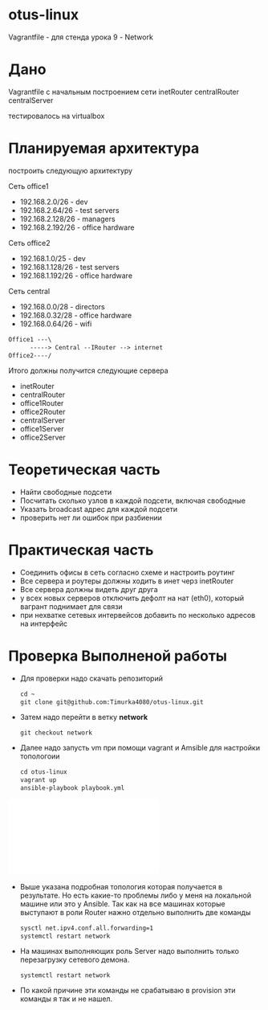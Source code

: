 # otus-linux
Vagrantfile - для стенда урока 9 - Network

# Дано
Vagrantfile с начальным  построением сети
inetRouter
centralRouter
centralServer

тестировалось на virtualbox

# Планируемая архитектура
построить следующую архитектуру

Сеть office1
- 192.168.2.0/26      - dev
- 192.168.2.64/26    - test servers
- 192.168.2.128/26  - managers
- 192.168.2.192/26  - office hardware

Сеть office2
- 192.168.1.0/25      - dev
- 192.168.1.128/26  - test servers
- 192.168.1.192/26  - office hardware


Сеть central
- 192.168.0.0/28    - directors
- 192.168.0.32/28  - office hardware
- 192.168.0.64/26  - wifi

```
Office1 ---\
      -----> Central --IRouter --> internet
Office2----/
```
Итого должны получится следующие сервера
- inetRouter
- centralRouter
- office1Router
- office2Router
- centralServer
- office1Server
- office2Server

# Теоретическая часть
- Найти свободные подсети
- Посчитать сколько узлов в каждой подсети, включая свободные
- Указать broadcast адрес для каждой подсети
- проверить нет ли ошибок при разбиении

# Практическая часть
- Соединить офисы в сеть согласно схеме и настроить роутинг
- Все сервера и роутеры должны ходить в инет черз inetRouter
- Все сервера должны видеть друг друга
- у всех новых серверов отключить дефолт на нат (eth0), который вагрант поднимает для связи
- при нехватке сетевых интервейсов добавить по несколько адресов на интерфейс

# Проверка Выполненой работы
- Для проверки надо скачать репозиторий 

      cd ~
      git clone git@github.com:Timurka4080/otus-linux.git

- Затем надо перейти в ветку __network__

      git checkout network

- Далее надо запусть vm при помощи vagrant и Amsible для настройки топологоии

      cd otus-linux
      vagrant up 
      ansible-playbook playbook.yml

![Топология](Topo1.pdf) 

- Выше указана подробная топология которая получается в результате. Но есть какие-то проблемы либо у меня на локальной машине или это у Ansible. Так как на все машинах которые выступают в роли Router нажно отдельно выполнить две команды 

      sysctl net.ipv4.conf.all.forwarding=1
      systemctl restart network

- На машинах выполняющих роль Server надо выполнить только перезагрузку сетевого демона.

      systemctl restart network

- По какой причине эти команды не срабатываю в provision эти команды я так и не нашел. 




